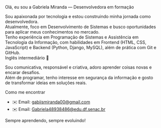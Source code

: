  Olá, eu sou a Gabriela Miranda — Desenvolvedora em formação
 
Sou apaixonada por tecnologia e estou construindo minha jornada como desenvolvedora.  
Atualmente, foco em Desenvolvimento de Sistemas e busco oportunidades para aplicar meus conhecimentos no mercado.  
Tenho experiência em Programação de Sistemas e Assistência em Tecnologia da Informação, com habilidades em Frontend (HTML, CSS, JavaScript) e Backend (Python, Django, MySQL), além de prática com Git e GitHub.  
Inglês intermediário 🚀  

Sou comunicativa, responsável e criativa, adoro aprender coisas novas e encarar desafios.  
Além de programar, tenho interesse em segurança da informação e gosto de transformar ideias em soluções reais.  

 Como me encontrar
- ✉️ Email: gabiismiranda00@gmail.com
- ✉️ Email: Gabriela48938486@edu.df.senac.br

 Sempre aprendendo, sempre evoluindo!


<!--
**gabsmrd/gabsmrd** is a ✨ _special_ ✨ repository because its `README.md` (this file) appears on your GitHub profile.

Here are some ideas to get you started:

- 🔭 I’m currently working on ...
- 🌱 I’m currently learning ...
- 👯 I’m looking to collaborate on ...
- 🤔 I’m looking for help with ...
- 💬 Ask me about ...
- 📫 How to reach me: ...
- 😄 Pronouns: ...
- ⚡ Fun fact: ...
-->
